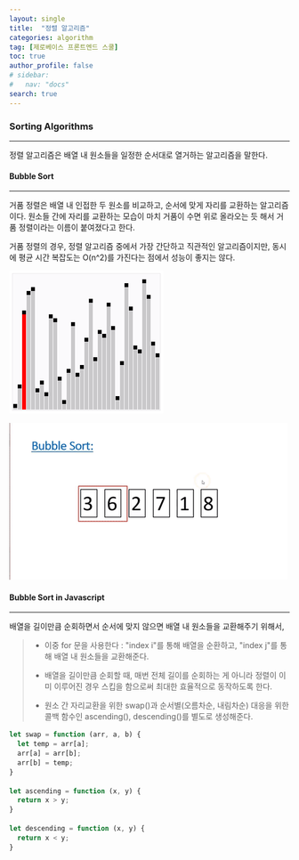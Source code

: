 ```yaml
---
layout: single
title:  "정렬 알고리즘"
categories: algorithm 
tag: [제로베이스 프론트엔드 스쿨] 
toc: true 
author_profile: false
# sidebar: 
#   nav: "docs"
search: true
---
```




### Sorting Algorithms

***

정렬 알고리즘은 배열 내 원소들을 일정한 순서대로 열거하는 알고리즘을 말한다. 



#### Bubble Sort 

***

거품 정렬은 배열 내 인접한 두 원소를 비교하고, 순서에 맞게 자리를 교환하는 알고리즘이다. 원소들 간에 자리를 교환하는 모습이 마치 거품이 수면 위로 올라오는 듯 해서 거품 정렬이라는 이름이 붙여졌다고 한다. 

거품 정렬의 경우, 정렬 알고리즘 중에서 가장 간단하고 직관적인 알고리즘이지만,  동시에 평균 시간 복잡도는 O(n^2)를 가진다는 점에서 성능이 좋지는 않다. 

![3m00apvur6vmr44yjq1a](../images/2022-08-06-first/3m00apvur6vmr44yjq1a.gif)

![ubhywp9xh8zk6on4caql](../images/2022-08-06-first/ubhywp9xh8zk6on4caql.gif)

#### Bubble Sort in Javascript

***

배열을 길이만큼 순회하면서 순서에 맞지 않으면 배열 내 원소들을 교환해주기 위해서, 

> * 이중 for 문을 사용한다 :  "index i"를 통해 배열을 순환하고, "index j"를 통해 배열 내 원소들을 교환해준다. 
> * 배열을 길이만큼 순회할 때, 매번 전체 길이를 순회하는 게 아니라 정렬이 이미 이루어진 경우 스킵을 함으로써 최대한 효율적으로 동작하도록 한다. 
>
> * 원소 간 자리교환을 위한 swap()과 순서별(오름차순, 내림차순) 대응을 위한 콜백 함수인 ascending(), descending()를 별도로 생성해준다. 



```js
let swap = function (arr, a, b) {
  let temp = arr[a];
  arr[a] = arr[b];
  arr[b] = temp;
}

let ascending = function (x, y) {
  return x > y; 
}

let descending = function (x, y) {
  return x < y;
}
```





  

